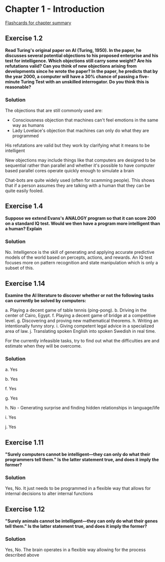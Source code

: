 # Chapter 1 - Introduction #
[Flashcards for chapter summary](http://www.cram.com/flashcards/chapter-1-7503903)

## Exercise 1.2 ##
**Read Turing's original paper on AI (Turing, 1950). In the paper, he discusses several
potential objections to his proposed enterprise and his test for intelligence. Which objections
still carry some weight? Are his refutations valid? Can you think of new objections arising from
developments since he wrote the paper? In the paper, he predicts that by the year 2000, a computer
will have a 30% chance of passing a five-minute Turing Test with an unskilled interrogator. Do
you think this is reasonable?**

### Solution ###
The objections that are still commonly used are:

 - Consciousness objection that machines can't feel emotions in the same way as humans
 - Lady Lovelace's objection that machines can only do what they are programmed

His refutations are valid but they work by clarifying what it means to be intelligent

New objections may include things like that computers are designed to be sequential rather than parallel
and whether it's possible to have computer based parallel cores operate quickly enough to simulate a brain

Chat-bots are quite widely used (often for scamming people). This shows that if a person assumes they
are talking with a human that they can be quite easily fooled.


## Exercise 1.4 ##
**Suppose we extend Evans's ANALOGY program so that it can score 200 on a standard IQ
test. Would we then have a program more intelligent than a human? Explain**

### Solution ###
No. Intelligence is the skill of generating and applying accurate predictive models of the world
based on percepts, actions, and rewards. An IQ test focuses more on pattern recognition and state manipulation
which is only a subset of this.


## Exercise 1.14 ##
**Examine the AI literature to discover whether or not the following tasks can currently be
solved by computers:**

a. Playing a decent game of table tennis (ping-pong).
b. Driving in the center of Cairo, Egypt.
f. Playing a decent game of bridge at a competitive level.
g. Discovering and proving new mathematical theorems.
h. Writing an intentionally funny story.
i. Giving competent legal advice in a specialized area of law.
j. Translating spoken English into spoken Swedish in real time.

For the currently infeasible tasks, try to find out what the difficulties are and estimate when they
will be overcome.

### Solution ###
a. Yes

b. Yes

f. Yes

g. Yes

h. No - Generating surprise and finding hidden relationships in language/life

i. Yes

j. Yes


## Exercise 1.11 ##
**"Surely computers cannot be intelligent—they can only do what their programmers tell
them." Is the latter statement true, and does it imply the former?**

### Solution ###
Yes, No. It just needs to be programmed in a flexible way that allows for internal decisions to alter internal functions


## Exercise 1.12 ##
**"Surely animals cannot be intelligent—they can only do what their genes tell them." Is
the latter statement true, and does it imply the former?**

### Solution ###
Yes, No. The brain operates in a flexible way allowing for the process described above
